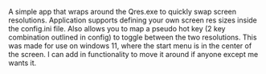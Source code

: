 A simple app that wraps around the Qres.exe to quickly swap screen resolutions. Application supports defining your own screen res sizes inside the config.ini file. Also allows you to map a pseudo hot key (2 key combination outlined in config) to toggle between the two resolutions. This was made for use on windows 11, where the start menu is in the center of the screen. I can add in functionality to move it around if anyone except me wants it.

